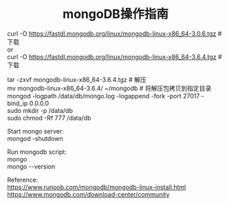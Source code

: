 # <center> mongoDB操作指南

curl -O https://fastdl.mongodb.org/linux/mongodb-linux-x86_64-3.0.6.tgz # 下载   
or  
curl -O https://fastdl.mongodb.org/linux/mongodb-linux-x86_64-3.6.4.tgz # 下载   

tar -zxvf mongodb-linux-x86_64-3.6.4.tgz # 解压   
mv mongodb-linux-x86_64-3.6.4/ ~/mongodb # 将解压包拷贝到指定目录  
mongod -logpath /data/db/mongo.log -logappend -fork -port 27017 -bind_ip 0.0.0.0  
sudo mkdir -p /data/db  
sudo chmod -Rf 777 /data/db  

Start mongo server:  
mongod -shutdown  

Run mongodb script:  
mongo  
mongo --version  

Reference:  
https://www.runoob.com/mongodb/mongodb-linux-install.html  
https://www.mongodb.com/download-center/community  